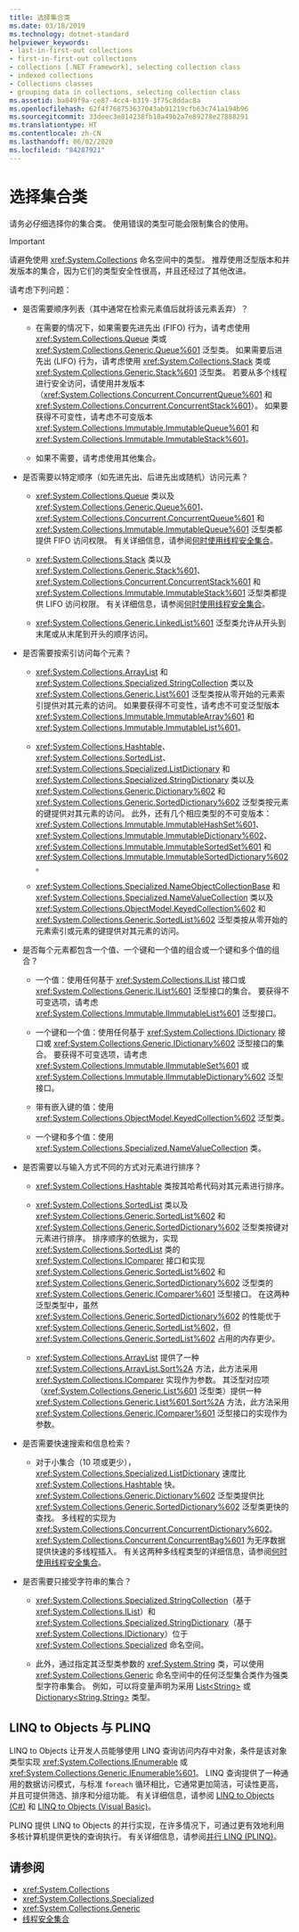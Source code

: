 ```yaml
---
title: 选择集合类
ms.date: 03/18/2019
ms.technology: dotnet-standard
helpviewer_keywords:
- last-in-first-out collections
- first-in-first-out collections
- collections [.NET Framework], selecting collection class
- indexed collections
- Collections classes
- grouping data in collections, selecting collection class
ms.assetid: ba049f9a-ce87-4cc4-b319-3f75c8ddac8a
ms.openlocfilehash: 62f4f768753637043ab91219cfb63c741a194b96
ms.sourcegitcommit: 33deec3e814238fb18a49b2a7e89278e27888291
ms.translationtype: HT
ms.contentlocale: zh-CN
ms.lasthandoff: 06/02/2020
ms.locfileid: "84287921"
---
```

# <a name="selecting-a-collection-class"></a>选择集合类

请务必仔细选择你的集合类。 使用错误的类型可能会限制集合的使用。

> [!IMPORTANT]
> 请避免使用 <xref:System.Collections> 命名空间中的类型。 推荐使用泛型版本和并发版本的集合，因为它们的类型安全性很高，并且还经过了其他改进。

请考虑下列问题：

- 是否需要顺序列表（其中通常在检索元素值后就将该元素丢弃）？

  - 在需要的情况下，如果需要先进先出 (FIFO) 行为，请考虑使用 <xref:System.Collections.Queue> 类或 <xref:System.Collections.Generic.Queue%601> 泛型类。 如果需要后进先出 (LIFO) 行为，请考虑使用 <xref:System.Collections.Stack> 类或 <xref:System.Collections.Generic.Stack%601> 泛型类。 若要从多个线程进行安全访问，请使用并发版本（<xref:System.Collections.Concurrent.ConcurrentQueue%601> 和 <xref:System.Collections.Concurrent.ConcurrentStack%601>）。 如果要获得不可变性，请考虑不可变版本 <xref:System.Collections.Immutable.ImmutableQueue%601> 和 <xref:System.Collections.Immutable.ImmutableStack%601>。

  - 如果不需要，请考虑使用其他集合。

- 是否需要以特定顺序（如先进先出、后进先出或随机）访问元素？

  - <xref:System.Collections.Queue> 类以及 <xref:System.Collections.Generic.Queue%601>、<xref:System.Collections.Concurrent.ConcurrentQueue%601> 和 <xref:System.Collections.Immutable.ImmutableQueue%601> 泛型类都提供 FIFO 访问权限。 有关详细信息，请参阅[何时使用线程安全集合](thread-safe/when-to-use-a-thread-safe-collection.md)。

  - <xref:System.Collections.Stack> 类以及 <xref:System.Collections.Generic.Stack%601>、<xref:System.Collections.Concurrent.ConcurrentStack%601> 和 <xref:System.Collections.Immutable.ImmutableStack%601> 泛型类都提供 LIFO 访问权限。 有关详细信息，请参阅[何时使用线程安全集合](thread-safe/when-to-use-a-thread-safe-collection.md)。

  - <xref:System.Collections.Generic.LinkedList%601> 泛型类允许从开头到末尾或从末尾到开头的顺序访问。

- 是否需要按索引访问每个元素？

  - <xref:System.Collections.ArrayList> 和 <xref:System.Collections.Specialized.StringCollection> 类以及 <xref:System.Collections.Generic.List%601> 泛型类按从零开始的元素索引提供对其元素的访问。 如果要获得不可变性，请考虑不可变泛型版本 <xref:System.Collections.Immutable.ImmutableArray%601> 和 <xref:System.Collections.Immutable.ImmutableList%601>。

  - <xref:System.Collections.Hashtable>、<xref:System.Collections.SortedList>、<xref:System.Collections.Specialized.ListDictionary> 和 <xref:System.Collections.Specialized.StringDictionary> 类以及 <xref:System.Collections.Generic.Dictionary%602> 和 <xref:System.Collections.Generic.SortedDictionary%602> 泛型类按元素的键提供对其元素的访问。 此外，还有几个相应类型的不可变版本：<xref:System.Collections.Immutable.ImmutableHashSet%601>、<xref:System.Collections.Immutable.ImmutableDictionary%602>、<xref:System.Collections.Immutable.ImmutableSortedSet%601> 和 <xref:System.Collections.Immutable.ImmutableSortedDictionary%602>。

  - <xref:System.Collections.Specialized.NameObjectCollectionBase> 和 <xref:System.Collections.Specialized.NameValueCollection> 类以及 <xref:System.Collections.ObjectModel.KeyedCollection%602> 和 <xref:System.Collections.Generic.SortedList%602> 泛型类按从零开始的元素索引或元素的键提供对其元素的访问。

- 是否每个元素都包含一个值、一个键和一个值的组合或一个键和多个值的组合？

  - 一个值：使用任何基于 <xref:System.Collections.IList> 接口或 <xref:System.Collections.Generic.IList%601> 泛型接口的集合。 要获得不可变选项，请考虑 <xref:System.Collections.Immutable.IImmutableList%601> 泛型接口。

  - 一个键和一个值：使用任何基于 <xref:System.Collections.IDictionary> 接口或 <xref:System.Collections.Generic.IDictionary%602> 泛型接口的集合。 要获得不可变选项，请考虑 <xref:System.Collections.Immutable.IImmutableSet%601> 或 <xref:System.Collections.Immutable.IImmutableDictionary%602> 泛型接口。

  - 带有嵌入键的值：使用 <xref:System.Collections.ObjectModel.KeyedCollection%602> 泛型类。

  - 一个键和多个值：使用 <xref:System.Collections.Specialized.NameValueCollection> 类。

- 是否需要以与输入方式不同的方式对元素进行排序？

  - <xref:System.Collections.Hashtable> 类按其哈希代码对其元素进行排序。

  - <xref:System.Collections.SortedList> 类以及 <xref:System.Collections.Generic.SortedList%602> 和 <xref:System.Collections.Generic.SortedDictionary%602> 泛型类按键对元素进行排序。 排序顺序的依据为，实现 <xref:System.Collections.SortedList> 类的 <xref:System.Collections.IComparer> 接口和实现 <xref:System.Collections.Generic.SortedList%602> 和 <xref:System.Collections.Generic.SortedDictionary%602> 泛型类的 <xref:System.Collections.Generic.IComparer%601> 泛型接口。 在这两种泛型类型中，虽然 <xref:System.Collections.Generic.SortedDictionary%602> 的性能优于 <xref:System.Collections.Generic.SortedList%602>，但 <xref:System.Collections.Generic.SortedList%602> 占用的内存更少。

  - <xref:System.Collections.ArrayList> 提供了一种 <xref:System.Collections.ArrayList.Sort%2A> 方法，此方法采用 <xref:System.Collections.IComparer> 实现作为参数。 其泛型对应项（<xref:System.Collections.Generic.List%601> 泛型类）提供一种 <xref:System.Collections.Generic.List%601.Sort%2A> 方法，此方法采用 <xref:System.Collections.Generic.IComparer%601> 泛型接口的实现作为参数。

- 是否需要快速搜索和信息检索？

  - 对于小集合（10 项或更少），<xref:System.Collections.Specialized.ListDictionary> 速度比 <xref:System.Collections.Hashtable> 快。 <xref:System.Collections.Generic.Dictionary%602> 泛型类提供比 <xref:System.Collections.Generic.SortedDictionary%602> 泛型类更快的查找。 多线程的实现为 <xref:System.Collections.Concurrent.ConcurrentDictionary%602>。 <xref:System.Collections.Concurrent.ConcurrentBag%601> 为无序数据提供快速的多线程插入。 有关这两种多线程类型的详细信息，请参阅[何时使用线程安全集合](thread-safe/when-to-use-a-thread-safe-collection.md)。

- 是否需要只接受字符串的集合？

  - <xref:System.Collections.Specialized.StringCollection>（基于 <xref:System.Collections.IList>）和 <xref:System.Collections.Specialized.StringDictionary>（基于 <xref:System.Collections.IDictionary>）位于 <xref:System.Collections.Specialized> 命名空间。

  - 此外，通过指定其泛型类参数的 <xref:System.String> 类，可以使用 <xref:System.Collections.Generic> 命名空间中的任何泛型集合类作为强类型字符串集合。 例如，可以将变量声明为采用 [List\<String>](xref:System.Collections.Generic.List%601) 或 [Dictionary<String,String>](xref:System.Collections.Generic.Dictionary%602) 类型。

## <a name="linq-to-objects-and-plinq"></a>LINQ to Objects 与 PLINQ

LINQ to Objects 让开发人员能够使用 LINQ 查询访问内存中对象，条件是该对象类型实现 <xref:System.Collections.IEnumerable> 或 <xref:System.Collections.Generic.IEnumerable%601>。 LINQ 查询提供了一种通用的数据访问模式，与标准 `foreach` 循环相比，它通常更加简洁，可读性更高，并且可提供筛选、排序和分组功能。 有关详细信息，请参阅 [LINQ to Objects (C#)](../../csharp/programming-guide/concepts/linq/linq-to-objects.md) 和 [LINQ to Objects (Visual Basic)](../../visual-basic/programming-guide/concepts/linq/linq-to-objects.md)。

PLINQ 提供 LINQ to Objects 的并行实现，在许多情况下，可通过更有效地利用多核计算机提供更快的查询执行。 有关详细信息，请参阅[并行 LINQ (PLINQ)](../parallel-programming/introduction-to-plinq.md)。

## <a name="see-also"></a>请参阅

- <xref:System.Collections>
- <xref:System.Collections.Specialized>
- <xref:System.Collections.Generic>
- [线程安全集合](thread-safe/index.md)
